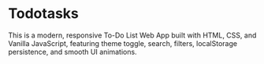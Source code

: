 # Todotasks
This is a modern, responsive To-Do List Web App built with HTML, CSS, and Vanilla JavaScript, featuring theme toggle, search, filters, localStorage persistence, and smooth UI animations.
